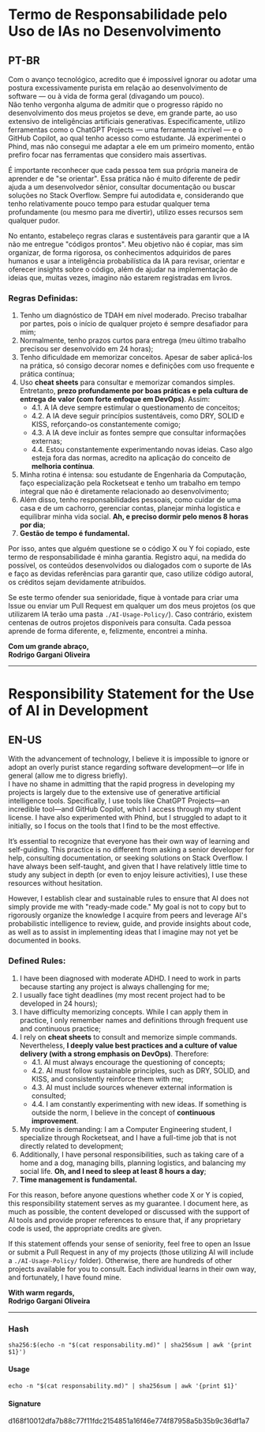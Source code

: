 # Termo de Responsabilidade pelo Uso de IAs no Desenvolvimento

## PT-BR

Com o avanço tecnológico, acredito que é impossível ignorar ou adotar uma postura excessivamente purista em relação ao desenvolvimento de software — ou à vida de forma geral (divagando um pouco).  
Não tenho vergonha alguma de admitir que o progresso rápido no desenvolvimento dos meus projetos se deve, em grande parte, ao uso extensivo de inteligências artificiais generativas. Especificamente, utilizo ferramentas como o ChatGPT Projects — uma ferramenta incrível — e o GitHub Copilot, ao qual tenho acesso como estudante. Já experimentei o Phind, mas não consegui me adaptar a ele em um primeiro momento, então prefiro focar nas ferramentas que considero mais assertivas.

É importante reconhecer que cada pessoa tem sua própria maneira de aprender e de "se orientar". Essa prática não é muito diferente de pedir ajuda a um desenvolvedor sênior, consultar documentação ou buscar soluções no Stack Overflow. Sempre fui autodidata e, considerando que tenho relativamente pouco tempo para estudar qualquer tema profundamente (ou mesmo para me divertir), utilizo esses recursos sem qualquer pudor.

No entanto, estabeleço regras claras e sustentáveis para garantir que a IA não me entregue "códigos prontos". Meu objetivo não é copiar, mas sim organizar, de forma rigorosa, os conhecimentos adquiridos de pares humanos e usar a inteligência probabilística da IA para revisar, orientar e oferecer insights sobre o código, além de ajudar na implementação de ideias que, muitas vezes, imagino não estarem registradas em livros.

### Regras Definidas:

1. Tenho um diagnóstico de TDAH em nível moderado. Preciso trabalhar por partes, pois o início de qualquer projeto é sempre desafiador para mim;
2. Normalmente, tenho prazos curtos para entrega (meu último trabalho precisou ser desenvolvido em 24 horas);
3. Tenho dificuldade em memorizar conceitos. Apesar de saber aplicá-los na prática, só consigo decorar nomes e definições com uso frequente e prática contínua;
4. Uso **cheat sheets** para consultar e memorizar comandos simples. Entretanto, **prezo profundamente por boas práticas e pela cultura de entrega de valor (com forte enfoque em DevOps)**. Assim:
   - 4.1. A IA deve sempre estimular o questionamento de conceitos;
   - 4.2. A IA deve seguir princípios sustentáveis, como DRY, SOLID e KISS, reforçando-os constantemente comigo;
   - 4.3. A IA deve incluir as fontes sempre que consultar informações externas;
   - 4.4. Estou constantemente experimentando novas ideias. Caso algo esteja fora das normas, acredito na aplicação do conceito de **melhoria contínua**.
5. Minha rotina é intensa: sou estudante de Engenharia da Computação, faço especialização pela Rocketseat e tenho um trabalho em tempo integral que não é diretamente relacionado ao desenvolvimento;
6. Além disso, tenho responsabilidades pessoais, como cuidar de uma casa e de um cachorro, gerenciar contas, planejar minha logística e equilibrar minha vida social. **Ah, e preciso dormir pelo menos 8 horas por dia**;
7. **Gestão de tempo é fundamental.**

Por isso, antes que alguém questione se o código X ou Y foi copiado, este termo de responsabilidade é minha garantia. Registro aqui, na medida do possível, os conteúdos desenvolvidos ou dialogados com o suporte de IAs e faço as devidas referências para garantir que, caso utilize código autoral, os créditos sejam devidamente atribuídos.

Se este termo ofender sua senioridade, fique à vontade para criar uma Issue ou enviar um Pull Request em qualquer um dos meus projetos (os que utilizarem IA terão uma pasta `./AI-Usage-Policy/`). Caso contrário, existem centenas de outros projetos disponíveis para consulta. Cada pessoa aprende de forma diferente, e, felizmente, encontrei a minha.

**Com um grande abraço,  
Rodrigo Gargani Oliveira**

---

# Responsibility Statement for the Use of AI in Development

## EN-US

With the advancement of technology, I believe it is impossible to ignore or adopt an overly purist stance regarding software development—or life in general (allow me to digress briefly).  
I have no shame in admitting that the rapid progress in developing my projects is largely due to the extensive use of generative artificial intelligence tools. Specifically, I use tools like ChatGPT Projects—an incredible tool—and GitHub Copilot, which I access through my student license. I have also experimented with Phind, but I struggled to adapt to it initially, so I focus on the tools that I find to be the most effective.

It’s essential to recognize that everyone has their own way of learning and self-guiding. This practice is no different from asking a senior developer for help, consulting documentation, or seeking solutions on Stack Overflow. I have always been self-taught, and given that I have relatively little time to study any subject in depth (or even to enjoy leisure activities), I use these resources without hesitation.

However, I establish clear and sustainable rules to ensure that AI does not simply provide me with "ready-made code." My goal is not to copy but to rigorously organize the knowledge I acquire from peers and leverage AI's probabilistic intelligence to review, guide, and provide insights about code, as well as to assist in implementing ideas that I imagine may not yet be documented in books.

### Defined Rules:

1. I have been diagnosed with moderate ADHD. I need to work in parts because starting any project is always challenging for me;
2. I usually face tight deadlines (my most recent project had to be developed in 24 hours);
3. I have difficulty memorizing concepts. While I can apply them in practice, I only remember names and definitions through frequent use and continuous practice;
4. I rely on **cheat sheets** to consult and memorize simple commands. Nevertheless, **I deeply value best practices and a culture of value delivery (with a strong emphasis on DevOps)**. Therefore:
   - 4.1. AI must always encourage the questioning of concepts;
   - 4.2. AI must follow sustainable principles, such as DRY, SOLID, and KISS, and consistently reinforce them with me;
   - 4.3. AI must include sources whenever external information is consulted;
   - 4.4. I am constantly experimenting with new ideas. If something is outside the norm, I believe in the concept of **continuous improvement**.
5. My routine is demanding: I am a Computer Engineering student, I specialize through Rocketseat, and I have a full-time job that is not directly related to development;
6. Additionally, I have personal responsibilities, such as taking care of a home and a dog, managing bills, planning logistics, and balancing my social life. **Oh, and I need to sleep at least 8 hours a day**;
7. **Time management is fundamental.**

For this reason, before anyone questions whether code X or Y is copied, this responsibility statement serves as my guarantee. I document here, as much as possible, the content developed or discussed with the support of AI tools and provide proper references to ensure that, if any proprietary code is used, the appropriate credits are given.

If this statement offends your sense of seniority, feel free to open an Issue or submit a Pull Request in any of my projects (those utilizing AI will include a `./AI-Usage-Policy/` folder). Otherwise, there are hundreds of other projects available for you to consult. Each individual learns in their own way, and fortunately, I have found mine.

**With warm regards,  
Rodrigo Gargani Oliveira**

---

### Hash

`sha256:$(echo -n "$(cat responsability.md)" | sha256sum | awk '{print $1}')`

#### Usage

`echo -n "$(cat responsability.md)" | sha256sum | awk '{print $1}'`

#### Signature

d168f10012dfa7b88c77f11fdc2154851a16f46e774f87958a5b35b9c36df1a7
